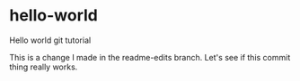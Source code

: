 # hello-world
Hello world git tutorial

This is a change I made in the readme-edits branch. Let's see if this commit thing really works.
